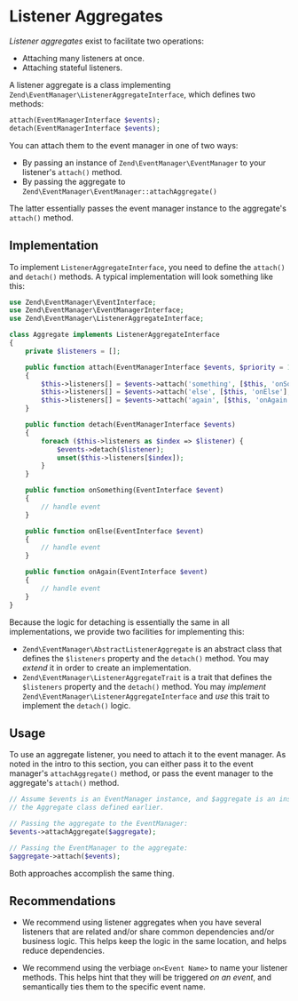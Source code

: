 # Listener Aggregates

*Listener aggregates* exist to facilitate two operations:

- Attaching many listeners at once.
- Attaching stateful listeners.

A listener aggregate is a class implementing
`Zend\EventManager\ListenerAggregateInterface`, which defines two methods:

```php
attach(EventManagerInterface $events);
detach(EventManagerInterface $events);
```

You can attach them to the event manager in one of two ways:

- By passing an instance of `Zend\EventManager\EventManager` to your listener's
  `attach()` method.
- By passing the aggregate to `Zend\EventManager\EventManager::attachAggregate()`

The latter essentially passes the event manager instance to the aggregate's
`attach()` method.

## Implementation

To implement `ListenerAggregateInterface`, you need to define the `attach()` and
`detach()` methods. A typical implementation will look something like this:

```php
use Zend\EventManager\EventInterface;
use Zend\EventManager\EventManagerInterface;
use Zend\EventManager\ListenerAggregateInterface;

class Aggregate implements ListenerAggregateInterface
{
    private $listeners = [];

    public function attach(EventManagerInterface $events, $priority = 1)
    {
        $this->listeners[] = $events->attach('something', [$this, 'onSomething'], $priority);
        $this->listeners[] = $events->attach('else', [$this, 'onElse'], $priority);
        $this->listeners[] = $events->attach('again', [$this, 'onAgain'], $priority);
    }

    public function detach(EventManagerInterface $events)
    {
        foreach ($this->listeners as $index => $listener) {
            $events->detach($listener);
            unset($this->listeners[$index]);
        }
    }

    public function onSomething(EventInterface $event)
    {
        // handle event
    }

    public function onElse(EventInterface $event)
    {
        // handle event
    }

    public function onAgain(EventInterface $event)
    {
        // handle event
    }
}
```

Because the logic for detaching is essentially the same in all implementations,
we provide two facilities for implementing this:

- `Zend\EventManager\AbstractListenerAggregate` is an abstract class that
  defines the `$listeners` property and the `detach()` method. You may *extend*
  it in order to create an implementation.
- `Zend\EventManager\ListenerAggregateTrait` is a trait that defines the
  `$listeners` property and the `detach()` method. You may *implement*
  `Zend\EventManager\ListenerAggregateInterface` and *use* this trait to
  implement the `detach()` logic.

## Usage

To use an aggregate listener, you need to attach it to the event manager. As
noted in the intro to this section, you can either pass it to the event
manager's `attachAggregate()` method, or pass the event manager to the
aggregate's `attach()` method.

```php
// Assume $events is an EventManager instance, and $aggregate is an instance of
// the Aggregate class defined earlier.

// Passing the aggregate to the EventManager:
$events->attachAggregate($aggregate);

// Passing the EventManager to the aggregate:
$aggregate->attach($events);
```

Both approaches accomplish the same thing.

## Recommendations

- We recommend using listener aggregates when you have several listeners that are
  related and/or share common dependencies and/or business logic. This helps keep
  the logic in the same location, and helps reduce dependencies.

- We recommend using the verbiage `on<Event Name>`  to name your listener
  methods. This helps hint that they will be triggered *on an event*, and
  semantically ties them to the specific event name.
